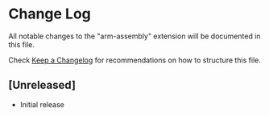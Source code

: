 # Change Log

All notable changes to the "arm-assembly" extension will be documented in this file.

Check [Keep a Changelog](http://keepachangelog.com/) for recommendations on how to structure this file.

## [Unreleased]

- Initial release